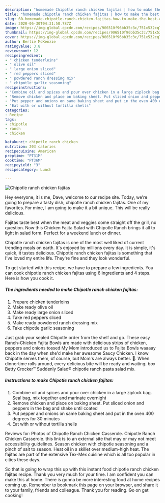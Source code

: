 ```yaml
---
description: "homemade Chipotle ranch chicken fajitas | how to make the best Chipotle ranch chicken fajitas"
title: "homemade Chipotle ranch chicken fajitas | how to make the best Chipotle ranch chicken fajitas"
slug: 60-homemade-chipotle-ranch-chicken-fajitas-how-to-make-the-best-chipotle-ranch-chicken-fajitas
date: 2020-06-30T04:31:58.787Z
image: https://img-global.cpcdn.com/recipes/906510f96bb35c3c/751x532cq70/chipotle-ranch-chicken-fajitas-recipe-main-photo.jpg
thumbnail: https://img-global.cpcdn.com/recipes/906510f96bb35c3c/751x532cq70/chipotle-ranch-chicken-fajitas-recipe-main-photo.jpg
cover: https://img-global.cpcdn.com/recipes/906510f96bb35c3c/751x532cq70/chipotle-ranch-chicken-fajitas-recipe-main-photo.jpg
author: Bertie McKenzie
ratingvalue: 3.8
reviewcount: 12
recipeingredient:
- " chicken tenderloins"
- " olive oil"
- " large onion sliced"
- " red peppers sliced"
- " powdered ranch dressing mix"
- " chipotle garlic seasoning"
recipeinstructions:
- "Combine oil and spices and pour over chicken in a large ziplock bag. Seal bag, mix together and marinate overnight"
- "Remove chicken and place on baking sheet. Put sliced onion and peppers in the bag and shake until coated"
- "Put pepper and onions on same baking sheet and put in the oven 400 degrees for 30 minutes"
- "Eat with or without tortilla shells"
categories:
- Recipe
tags:
- chipotle
- ranch
- chicken

katakunci: chipotle ranch chicken 
nutrition: 203 calories
recipecuisine: American
preptime: "PT31M"
cooktime: "PT36M"
recipeyield: "3"
recipecategory: Lunch

---
```



![Chipotle ranch chicken fajitas](https://img-global.cpcdn.com/recipes/906510f96bb35c3c/751x532cq70/chipotle-ranch-chicken-fajitas-recipe-main-photo.jpg)

Hey everyone, it is me, Dave, welcome to our recipe site. Today, we're going to prepare a tasty dish, chipotle ranch chicken fajitas. One of my favorites. For mine, I am going to make it a bit unique. This will be really delicious.

Fajitas taste best when the meat and veggies come straight off the grill, no question. Now this Chicken Fajita Salad with Chipotle Ranch brings it all to light in salad form. Perfect for a weekend lunch or dinner.

Chipotle ranch chicken fajitas is one of the most well liked of current trending meals on earth. It's enjoyed by millions every day. It is simple, it's quick, it tastes delicious. Chipotle ranch chicken fajitas is something that I've loved my entire life. They're fine and they look wonderful.


To get started with this recipe, we have to prepare a few ingredients. You can cook chipotle ranch chicken fajitas using 6 ingredients and 4 steps. Here is how you cook it.

<!--inarticleads1-->

##### The ingredients needed to make Chipotle ranch chicken fajitas:

1. Prepare  chicken tenderloins
1. Make ready  olive oil
1. Make ready  large onion sliced
1. Take  red peppers sliced
1. Make ready  powdered ranch dressing mix
1. Take  chipotle garlic seasoning


Just grab your sealed Chipotle order from the shelf and go. These easy Ranch-Chicken Fajita Bowls are made with delicious strips of chicken, peppers and onions tossed My Mom introduced us to Fajita Bowls waaaay back in the day when she&#39;d make her awesome Saucy Chicken. I know Chipotle serves them, of course, but Mom&#39;s are always better. 🙂. When dinnertime rolls around, every delicious bite will be ready and waiting. box Betty Crocker™ Suddenly Salad® chipotle ranch pasta salad mix. 

<!--inarticleads2-->

##### Instructions to make Chipotle ranch chicken fajitas:

1. Combine oil and spices and pour over chicken in a large ziplock bag. Seal bag, mix together and marinate overnight
1. Remove chicken and place on baking sheet. Put sliced onion and peppers in the bag and shake until coated
1. Put pepper and onions on same baking sheet and put in the oven 400 degrees for 30 minutes
1. Eat with or without tortilla shells


Reviews for: Photos of Chipotle Ranch Chicken Casserole. Chipotle Ranch Chicken Casserole. this link is to an external site that may or may not meet accessibility guidelines. Season chicken with chipotle seasoning and a pinch of salt to season. Heat oil in a skillet over medium-high heat. The fajitas are part of the extensive Tex-Mex cuisine which is all too popular in cities these days. 

So that is going to wrap this up with this instant food chipotle ranch chicken fajitas recipe. Thank you very much for your time. I am confident you can make this at home. There is gonna be more interesting food at home recipes coming up. Remember to bookmark this page on your browser, and share it to your family, friends and colleague. Thank you for reading. Go on get cooking!
